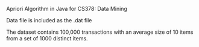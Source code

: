 Apriori Algorithm in Java for CS378: Data Mining  

Data file is included as the .dat file  

The dataset contains 100,000 transactions with an average size of 10 items from a set of 1000 distinct items.  
